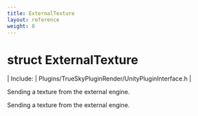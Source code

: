 ```yaml
---
title: ExternalTexture
layout: reference
weight: 0
---
```

struct ExternalTexture
===

| Include: | Plugins/TrueSkyPluginRender/UnityPluginInterface.h |

Sending a texture from the external engine.
  



Sending a texture from the external engine.
  

